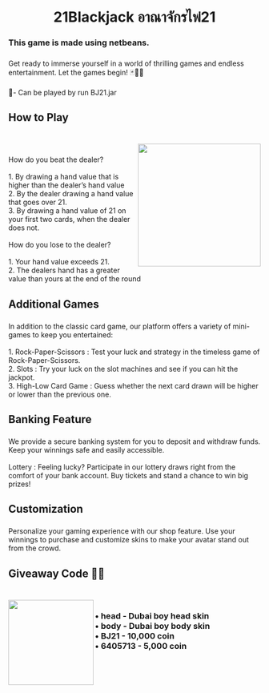 <h1 align="center">21Blackjack อาณาจักรไพ่21</h1>

###

<h3 align="left">This game is made using netbeans.</h3>

###

<p align="left">Get ready to immerse yourself in a world of thrilling games and endless entertainment. Let the games begin! 🃏🎰🎲<br><br>💼- Can be played by run BJ21.jar</p>

###

<h2 align="left">How to Play</h2>

###

<br clear="both">

<img align="right" height="245" src="https://steamuserimages-a.akamaihd.net/ugc/786287768613663501/986FEDB5A464A08235F2EAEB41F8E705CDE97815/"  />

###

<p align="left">How do you beat the dealer?<br><br>1. By drawing a hand value that is higher than the dealer’s hand value<br>2. By the dealer drawing a hand value that goes over 21.<br>3. By drawing a hand value of 21 on your first two cards, when the dealer does not.<br><br>How do you lose to the dealer? <br><br>1. Your hand value exceeds 21.<br>2. The dealers hand has a greater value than yours at the end of the round</p>

###

<h2 align="left">Additional Games</h2>

###

<p align="left">In addition to the classic card game, our platform offers a variety of mini-games to keep you entertained:<br><br>1. Rock-Paper-Scissors : Test your luck and strategy in the timeless game of Rock-Paper-Scissors.<br>2. Slots : Try your luck on the slot machines and see if you can hit the jackpot.<br>3. High-Low Card Game : Guess whether the next card drawn will be higher or lower than the previous one.</p>

###

<h2 align="left">Banking Feature</h2>

###

<p align="left">We provide a secure banking system for you to deposit and withdraw funds. Keep your winnings safe and easily accessible.<br><br>Lottery : Feeling lucky? Participate in our lottery draws right from the comfort of your bank account. Buy tickets and stand a chance to win big prizes!</p>

###

<h2 align="left">Customization</h2>

###

<p align="left">Personalize your gaming experience with our shop feature. Use your winnings to purchase and customize skins to make your avatar stand out from the crowd.</p>

###

<h2 align="left">Giveaway Code 🎁🎊</h2>

###

<br clear="both">

<img align="left" height="170" src="https://i.makeagif.com/media/3-11-2020/TEF8Xn.gif"  />

###

<h3 align="left">•  head - Dubai boy head skin<br> •  body - Dubai boy body skin<br> •  BJ21 - 10,000 coin<br> •  6405713 - 5,000 coin</h3>

###
